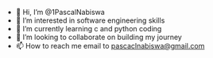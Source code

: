 - 👋 Hi, I’m @1PascalNabiswa
- 👀 I’m interested in software engineering skills
- 🌱 I’m currently learning c and python coding 
- 💞️ I’m looking to collaborate on building my journey
- 📫 How to reach me email to pascaclnabiswa@gmail.com

<!---
1PascalNabiswa/1PascalNabiswa is a ✨ special ✨ repository because its `README.md` (this file) appears on your GitHub profile.
You can click the Preview link to take a look at your changes.
--->
